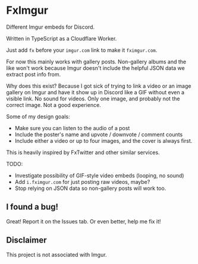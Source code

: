 FxImgur
=======

Different Imgur embeds for Discord.

Written in TypeScript as a Cloudflare Worker.

Just add `fx` before your `imgur.com` link to make it `fximgur.com`.

For now this mainly works with gallery posts. Non-gallery albums
and the like won't work because Imgur doesn't include the helpful
JSON data we extract post info from.

Why does this exist? Because I got sick of trying to link a video or
an image gallery on Imgur and have it show up in Discord like a GIF
without even a visible link. No sound for videos. Only one image,
and probably not the correct image. Not a good experience.

Some of my design goals:
* Make sure you can listen to the audio of a post
* Include the poster's name and upvote / downvote / comment counts
* Include either a video or up to four images, and the cover is
  always first.

This is heavily inspired by FxTwitter and other similar services.

TODO:
* Investigate possibility of GIF-style video embeds (looping, no sound)
* Add `i.fximgur.com` for just posting raw videos, maybe?
* Stop relying on JSON data so non-gallery posts will work too.


## I found a bug!
Great! Report it on the Issues tab. Or even better, help me fix it!


## Disclaimer

This project is not associated with Imgur.
